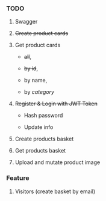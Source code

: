 ### TODO

1. Swagger

2. ~~Create product cards~~

3. Get product cards
   
   * ~~all~~, 
   
   * ~~by id~~, 
   
   * by name, 
   
   * by *category*

4. ~~Register & Login with JWT Token~~
   
   * Hash password
   
   * Update info

5. Create products basket

6. Get products basket

7. Upload and mutate product image

### Feature

1. Visitors (create basket by email)
